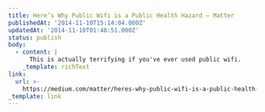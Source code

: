 ```yaml
---
title: Here’s Why Public Wifi is a Public Health Hazard — Matter
publishedAt: '2014-11-10T15:14:04.000Z'
updatedAt: '2014-11-10T01:48:51.000Z'
status: publish
body:
  - content: |
      This is actually terrifying if you've ever used public wifi.
    _template: richText
link:
  url: >-
    https://medium.com/matter/heres-why-public-wifi-is-a-public-health-hazard-dd5b8dcb55e6
_template: link
---
```


